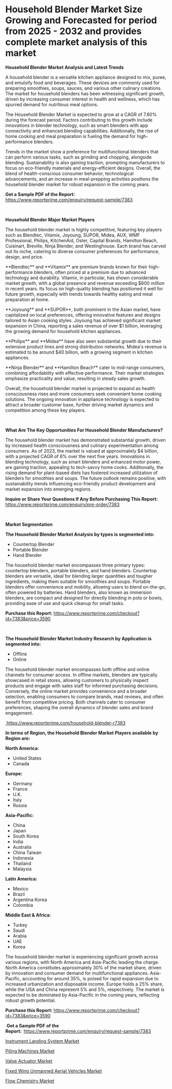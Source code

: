 <p><h1>Household Blender Market Size Growing and Forecasted for period from 2025 - 2032 and provides complete market analysis of this market</h1></p><p><strong>Household Blender Market Analysis and Latest Trends</strong></p>
<p><p>A household blender is a versatile kitchen appliance designed to mix, puree, and emulsify food and beverages. These devices are commonly used for preparing smoothies, soups, sauces, and various other culinary creations. The market for household blenders has been witnessing significant growth, driven by increasing consumer interest in health and wellness, which has spurred demand for nutritious meal options. </p><p>The Household Blender Market is expected to grow at a CAGR of 7.60% during the forecast period. Factors contributing to this growth include innovations in blender technology, such as smart blenders with app connectivity and enhanced blending capabilities. Additionally, the rise of home cooking and meal preparation is fueling the demand for high-performance blenders. </p><p>Trends in the market show a preference for multifunctional blenders that can perform various tasks, such as grinding and chopping, alongside blending. Sustainability is also gaining traction, prompting manufacturers to focus on eco-friendly materials and energy-efficient designs. Overall, the blend of health-conscious consumer behavior, technological advancements, and an increase in meal-prepping activities positions the household blender market for robust expansion in the coming years.</p></p>
<p><strong>Get a Sample PDF of the Report:&nbsp;</strong> <a href="https://www.reportprime.com/enquiry/request-sample/7383?utm_campaign=1834&utm_medium=2&utm_source=Github&utm_content=ia&utm_term=19032025&utm_id=household-blender">https://www.reportprime.com/enquiry/request-sample/7383</a></p>
<p>&nbsp;</p>
<p><strong>Household Blender Major Market Players</strong></p>
<p><p>The household blender market is highly competitive, featuring key players such as Blendtec, Vitamix, Joyoung, SUPOR, Midea, AUX, WMF Professional, Philips, KitchenAid, Oster, Capital Brands, Hamilton Beach, Cuisinart, Breville, Ninja Blender, and Westinghouse. Each brand has carved out its niche, catering to diverse consumer preferences for performance, design, and price.</p><p>**Blendtec** and **Vitamix** are premium brands known for their high-performance blenders, often priced at a premium due to advanced technology and durability. Vitamix, in particular, has shown considerable market growth, with a global presence and revenue exceeding $600 million in recent years. Its focus on high-quality blending has positioned it well for future growth, especially with trends towards healthy eating and meal preparation at home.</p><p>**Joyoung** and **SUPOR**, both prominent in the Asian market, have capitalized on local preferences, offering innovative features and designs tailored to Asian cooking styles. Joyoung has achieved significant market expansion in China, reporting a sales revenue of over $1 billion, leveraging the growing demand for household kitchen appliances.</p><p>**Philips** and **Midea** have also seen substantial growth due to their extensive product lines and strong distribution networks. Midea's revenue is estimated to be around $40 billion, with a growing segment in kitchen appliances.</p><p>**Ninja Blender** and **Hamilton Beach** cater to mid-range consumers, combining affordability with effective performance. Their market strategies emphasize practicality and value, resulting in steady sales growth.</p><p>Overall, the household blender market is projected to expand as health consciousness rises and more consumers seek convenient home cooking solutions. The ongoing innovation in appliance technology is expected to attract a broader customer base, further driving market dynamics and competition among these key players.</p></p>
<p>&nbsp;</p>
<p><strong>What Are The Key Opportunities For Household Blender Manufacturers?</strong></p>
<p><p>The household blender market has demonstrated substantial growth, driven by increased health consciousness and culinary experimentation among consumers. As of 2023, the market is valued at approximately $4 billion, with a projected CAGR of 6% over the next five years. Innovations in blending technology, such as smart blenders and enhanced motor power, are gaining traction, appealing to tech-savvy home cooks. Additionally, the rising demand for plant-based diets has fostered increased utilization of blenders for smoothies and soups. The future outlook remains positive, with sustainability trends influencing eco-friendly product development and market expansion into emerging regions.</p></p>
<p><strong>Inquire or Share Your Questions If Any Before Purchasing This Report:</strong> <a href="https://www.reportprime.com/enquiry/pre-order/7383?utm_campaign=1834&utm_medium=2&utm_source=Github&utm_content=ia&utm_term=19032025&utm_id=household-blender">https://www.reportprime.com/enquiry/pre-order/7383</a></p>
<p>&nbsp;</p>
<p><strong>Market Segmentation</strong></p>
<p><strong>The Household Blender Market Analysis by types is segmented into:</strong></p>
<p><ul><li>Countertop Blender</li><li>Portable Blender</li><li>Hand Blender</li></ul></p>
<p><p>The household blender market encompasses three primary types: countertop blenders, portable blenders, and hand blenders. Countertop blenders are versatile, ideal for blending larger quantities and tougher ingredients, making them suitable for smoothies and soups. Portable blenders offer convenience and mobility, allowing users to blend on-the-go, often powered by batteries. Hand blenders, also known as immersion blenders, are compact and designed for directly blending in pots or bowls, providing ease of use and quick cleanup for small tasks.</p></p>
<p><strong>Purchase this Report:&nbsp;</strong><a href="https://www.reportprime.com/checkout?id=7383&price=3590&utm_campaign=1834&utm_medium=2&utm_source=Github&utm_content=ia&utm_term=19032025&utm_id=household-blender">https://www.reportprime.com/checkout?id=7383&price=3590</a></p>
<p>&nbsp;</p>
<p><strong>The Household Blender Market Industry Research by Application is segmented into:</strong></p>
<p><ul><li>Offline</li><li>Online</li></ul></p>
<p><p>The household blender market encompasses both offline and online channels for consumer access. In offline markets, blenders are typically showcased in retail stores, allowing customers to physically inspect products and engage with sales staff for informed purchasing decisions. Conversely, the online market provides convenience and a broader selection, enabling consumers to compare brands, read reviews, and often benefit from competitive pricing. Both channels cater to consumer preferences, shaping the overall dynamics of blender sales and brand engagement.</p></p>
<p><a href="https://www.reportprime.com/household-blender-r7383?utm_campaign=1834&utm_medium=2&utm_source=Github&utm_content=ia&utm_term=19032025&utm_id=household-blender">&nbsp;https://www.reportprime.com/household-blender-r7383</a></p>
<p><strong>In terms of Region, the Household Blender Market Players available by Region are:</strong></p>
<p>
    <p> <strong> North America: </strong>
        <ul>
            <li>United States</li>
            <li>Canada</li>
        </ul>
        </p> 
    <p> <strong> Europe: </strong>
        <ul>
            <li>Germany</li>
            <li>France</li>
            <li>U.K.</li>
            <li>Italy</li>
            <li>Russia</li>
        </ul>
        </p> 
    <p> <strong> Asia-Pacific: </strong>
        <ul>
            <li>China</li>
            <li>Japan</li>
            <li>South Korea</li>
            <li>India</li>
            <li>Australia</li>
            <li>China Taiwan</li>
            <li>Indonesia</li>
            <li>Thailand</li>
            <li>Malaysia</li>
        </ul>
        </p> 
    <p> <strong> Latin America: </strong>
        <ul>
            <li>Mexico</li>
            <li>Brazil</li>
            <li>Argentina Korea</li>
            <li>Colombia</li>
        </ul>
        </p> 
    <p> <strong> Middle East & Africa: </strong>
        <ul>
            <li>Turkey</li>
            <li>Saudi</li>
            <li>Arabia</li>
            <li>UAE</li>
            <li>Korea</li>
        </ul>
    </p>
    </p>
<p><p>The household blender market is experiencing significant growth across various regions, with North America and Asia-Pacific leading the charge. North America constitutes approximately 30% of the market share, driven by innovation and consumer demand for multifunctional appliances. Asia-Pacific, accounting for around 35%, is poised for rapid expansion due to increased urbanization and disposable income. Europe holds a 25% share, while the USA and China represent 5% and 5%, respectively. The market is expected to be dominated by Asia-Pacific in the coming years, reflecting robust growth potential.</p></p>
<p><strong>Purchase this Report: </strong><a href="https://www.reportprime.com/checkout?id=7383&price=3590&utm_campaign=1834&utm_medium=2&utm_source=Github&utm_content=ia&utm_term=19032025&utm_id=household-blender">https://www.reportprime.com/checkout?id=7383&price=3590</a></p>
<p>&nbsp;<strong>Get a Sample PDF of the Report:&nbsp;&nbsp;</strong><a href="https://www.reportprime.com/enquiry/request-sample/7383?utm_campaign=1834&utm_medium=2&utm_source=Github&utm_content=ia&utm_term=19032025&utm_id=household-blender">https://www.reportprime.com/enquiry/request-sample/7383</a></p>
<p><strong></strong></p>
<p><p><a href="https://github.com/abuegalawixo/Market-Research-Report-List-1/blob/main/instrument-landing-system-market.md?utm_campaign=1834&utm_medium=2&utm_source=Github&utm_content=ia&utm_term=19032025&utm_id=household-blender">Instrument Landing System Market</a></p><p><a href="https://github.com/cernkomlkawi/Market-Research-Report-List-1/blob/main/piling-machines-market.md?utm_campaign=1834&utm_medium=2&utm_source=Github&utm_content=ia&utm_term=19032025&utm_id=household-blender">Piling Machines Market</a></p><p><a href="https://github.com/godutetraeva/Market-Research-Report-List-1/blob/main/valve-actuator-market.md?utm_campaign=1834&utm_medium=2&utm_source=Github&utm_content=ia&utm_term=19032025&utm_id=household-blender">Valve Actuator Market</a></p><p><a href="https://github.com/trossdushi7u/Market-Research-Report-List-1/blob/main/fixed-wing-unmanned-aerial-vehicles-market.md?utm_campaign=1834&utm_medium=2&utm_source=Github&utm_content=ia&utm_term=19032025&utm_id=household-blender">Fixed Wing Unmanned Aerial Vehicles Market</a></p><p><a href="https://github.com/boonegoicks7/Market-Research-Report-List-1/blob/main/flow-chemistry-market.md?utm_campaign=1834&utm_medium=2&utm_source=Github&utm_content=ia&utm_term=19032025&utm_id=household-blender">Flow Chemistry Market</a></p></p>
